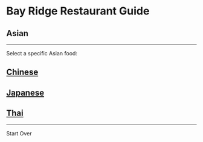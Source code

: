 # Bay Ridge Restaurant Guide
## Asian
---
Select a specific Asian food:
## [Chinese]()
## [Japanese]()
## [Thai]()
---
Start Over